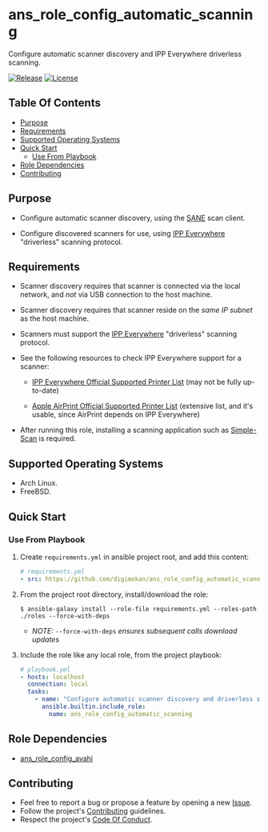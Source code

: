 # ans_role_config_automatic_scanning

Configure automatic scanner discovery and IPP Everywhere driverless scanning.

[![Release](https://img.shields.io/github/release/digimokan/ans_role_config_automatic_scanning.svg?label=release)](https://github.com/digimokan/ans_role_config_automatic_scanning/releases/latest "Latest Release Notes")
[![License](https://img.shields.io/badge/license-MIT-blue.svg?label=license)](LICENSE.md "Project License")

## Table Of Contents

* [Purpose](#purpose)
* [Requirements](#requirements)
* [Supported Operating Systems](#supported-operating-systems)
* [Quick Start](#quick-start)
    * [Use From Playbook](#use-from-playbook)
* [Role Dependencies](#role-dependencies)
* [Contributing](#contributing)

## Purpose

* Configure automatic scanner discovery, using the [SANE](http://www.sane-project.org/)
  scan client.

* Configure discovered scanners for use, using
  [IPP Everywhere](https://www.pwg.org/ipp/everywhere.html) "driverless"
  scanning protocol.

## Requirements

* Scanner discovery requires that scanner is connected via the local network,
  and _not_ via USB connection to the host machine.

* Scanner discovery requires that scanner reside on the _same IP subnet_ as the
  host machine.

* Scanners must support the
  [IPP Everywhere](https://www.pwg.org/ipp/everywhere.html) "driverless"
  scanning protocol.

* See the following resources to check IPP Everywhere support for a scanner:

    * [IPP Everywhere Official Supported Printer List](https://www.pwg.org/printers/)
      (may not be fully up-to-date)

    * [Apple AirPrint Official Supported Printer List](https://support.apple.com/en-us/HT201311#printers)
      (extensive list, and it's usable, since AirPrint depends on IPP Everywhere)

* After running this role, installing a scanning application such as
[Simple-Scan](https://gitlab.gnome.org/GNOME/simple-scan) is required.

## Supported Operating Systems

* Arch Linux.
* FreeBSD.

## Quick Start

### Use From Playbook

1. Create `requirements.yml` in ansible project root, and add this content:

   ```yaml
   # requirements.yml
   - src: https://github.com/digimokan/ans_role_config_automatic_scanning
   ```

2. From the project root directory, install/download the role:

   ```shell
   $ ansible-galaxy install --role-file requirements.yml --roles-path ./roles --force-with-deps
   ```

   * _NOTE:_ `--force-with-deps` _ensures subsequent calls download updates_

3. Include the role like any local role, from the project playbook:

   ```yaml
   # playbook.yml
   - hosts: localhost
     connection: local
     tasks:
       - name: "Configure automatic scanner discovery and driverless scanning"
         ansible.builtin.include_role:
           name: ans_role_config_automatic_scanning
   ```

## Role Dependencies

* [ans_role_config_avahi](https://github.com/digimokan/ans_role_config_avahi)

## Contributing

* Feel free to report a bug or propose a feature by opening a new
  [Issue](https://github.com/digimokan/ans_role_config_automatic_scanning/issues).
* Follow the project's [Contributing](CONTRIBUTING.md) guidelines.
* Respect the project's [Code Of Conduct](CODE_OF_CONDUCT.md).

